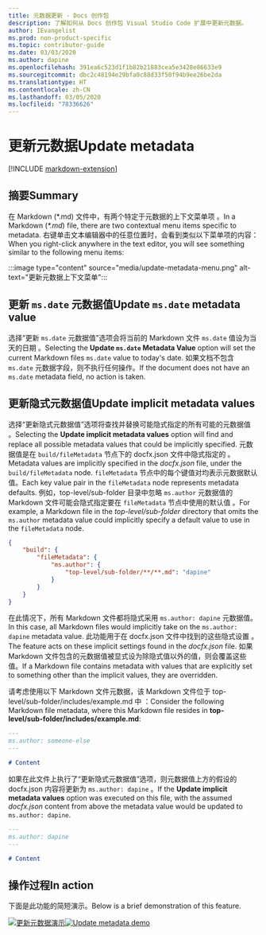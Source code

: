 ```yaml
---
title: 元数据更新 - Docs 创作包
description: 了解如何从 Docs 创作包 Visual Studio Code 扩展中更新元数据。
author: IEvangelist
ms.prod: non-product-specific
ms.topic: contributor-guide
ms.date: 03/03/2020
ms.author: dapine
ms.openlocfilehash: 391ea6c523d1f1b82b21883cea5e3428e86633e9
ms.sourcegitcommit: dbc2c48194e29bfa0c88d33f50f94b9ee26be2da
ms.translationtype: HT
ms.contentlocale: zh-CN
ms.lasthandoff: 03/05/2020
ms.locfileid: "78336626"
---
```

# <a name="update-metadata"></a><span data-ttu-id="5a9a9-103">更新元数据</span><span class="sxs-lookup"><span data-stu-id="5a9a9-103">Update metadata</span></span>

[!INCLUDE [markdown-extension](includes/markdown-extension.md)]

## <a name="summary"></a><span data-ttu-id="5a9a9-104">摘要</span><span class="sxs-lookup"><span data-stu-id="5a9a9-104">Summary</span></span>

<span data-ttu-id="5a9a9-105">在 Markdown (\*.md) 文件中，有两个特定于元数据的上下文菜单项  。</span><span class="sxs-lookup"><span data-stu-id="5a9a9-105">In a Markdown (*\*.md*) file, there are two contextual menu items specific to metadata.</span></span> <span data-ttu-id="5a9a9-106">右键单击文本编辑器中的任意位置时，会看到类似以下菜单项的内容：</span><span class="sxs-lookup"><span data-stu-id="5a9a9-106">When you right-click anywhere in the text editor, you will see something similar to the following menu items:</span></span>

:::image type="content" source="media/update-metadata-menu.png" alt-text="更新元数据上下文菜单":::

## <a name="update-msdate-metadata-value"></a><span data-ttu-id="5a9a9-108">更新 `ms.date` 元数据值</span><span class="sxs-lookup"><span data-stu-id="5a9a9-108">Update `ms.date` metadata value</span></span>

<span data-ttu-id="5a9a9-109">选择“更新 `ms.date` 元数据值”选项会将当前的 Markdown 文件 `ms.date` 值设为当天的日期  。</span><span class="sxs-lookup"><span data-stu-id="5a9a9-109">Selecting the **Update `ms.date` Metadata Value** option will set the current Markdown files `ms.date` value to today's date.</span></span> <span data-ttu-id="5a9a9-110">如果文档不包含 `ms.date` 元数据字段，则不执行任何操作。</span><span class="sxs-lookup"><span data-stu-id="5a9a9-110">If the document does not have an `ms.date` metadata field, no action is taken.</span></span>

## <a name="update-implicit-metadata-values"></a><span data-ttu-id="5a9a9-111">更新隐式元数据值</span><span class="sxs-lookup"><span data-stu-id="5a9a9-111">Update implicit metadata values</span></span>

<span data-ttu-id="5a9a9-112">选择“更新隐式元数据值”选项将查找并替换可能隐式指定的所有可能的元数据值  。</span><span class="sxs-lookup"><span data-stu-id="5a9a9-112">Selecting the **Update implicit metadata values** option will find and replace all possible metadata values that could be implicitly specified.</span></span> <span data-ttu-id="5a9a9-113">元数据值是在 `build/fileMetadata` 节点下的 docfx.json 文件中隐式指定的  。</span><span class="sxs-lookup"><span data-stu-id="5a9a9-113">Metadata values are implicitly specified in the *docfx.json* file, under the `build/fileMetadata` node.</span></span> <span data-ttu-id="5a9a9-114">`fileMetadata` 节点中的每个键值对均表示元数据默认值。</span><span class="sxs-lookup"><span data-stu-id="5a9a9-114">Each key value pair in the `fileMetadata` node represents metadata defaults.</span></span> <span data-ttu-id="5a9a9-115">例如，top-level/sub-folder 目录中忽略 `ms.author` 元数据值的 Markdown 文件可能会隐式指定要在 `fileMetadata` 节点中使用的默认值  。</span><span class="sxs-lookup"><span data-stu-id="5a9a9-115">For example, a Markdown file in the *top-level/sub-folder* directory that omits the `ms.author` metadata value could implicitly specify a default value to use in the `fileMetadata` node.</span></span>

```json
{
    "build": {
        "fileMetadata": {
            "ms.author": {
                "top-level/sub-folder/**/**.md": "dapine"
            }
        }
    }
}
```

<span data-ttu-id="5a9a9-116">在此情况下，所有 Markdown 文件都将隐式采用 `ms.author: dapine` 元数据值。</span><span class="sxs-lookup"><span data-stu-id="5a9a9-116">In this case, all Markdown files would implicitly take on the `ms.author: dapine` metadata value.</span></span> <span data-ttu-id="5a9a9-117">此功能用于在 docfx.json 文件中找到的这些隐式设置  。</span><span class="sxs-lookup"><span data-stu-id="5a9a9-117">The feature acts on these implicit settings found in the *docfx.json* file.</span></span> <span data-ttu-id="5a9a9-118">如果 Markdown 文件包含的元数据值被显式设为除隐式值以外的值，则会覆盖这些值。</span><span class="sxs-lookup"><span data-stu-id="5a9a9-118">If a Markdown file contains metadata with values that are explicitly set to something other than the implicit values, they are overridden.</span></span>

<span data-ttu-id="5a9a9-119">请考虑使用以下 Markdown 文件元数据，该 Markdown 文件位于 top-level/sub-folder/includes/example.md 中  ：</span><span class="sxs-lookup"><span data-stu-id="5a9a9-119">Consider the following Markdown file metadata, where this Markdown file resides in **top-level/sub-folder/includes/example.md**:</span></span>

```markdown
---
ms.author: someone-else
---

# Content
```

<span data-ttu-id="5a9a9-120">如果在此文件上执行了“更新隐式元数据值”选项，则元数据值上方的假设的 docfx.json 内容将更新为 `ms.author: dapine`   。</span><span class="sxs-lookup"><span data-stu-id="5a9a9-120">If the **Update implicit metadata values** option was executed on this file, with the assumed *docfx.json* content from above the metadata value would be updated to `ms.author: dapine`.</span></span>

```markdown
---
ms.author: dapine
---

# Content
```

## <a name="in-action"></a><span data-ttu-id="5a9a9-121">操作过程</span><span class="sxs-lookup"><span data-stu-id="5a9a9-121">In action</span></span>

<span data-ttu-id="5a9a9-122">下面是此功能的简短演示。</span><span class="sxs-lookup"><span data-stu-id="5a9a9-122">Below is a brief demonstration of this feature.</span></span>

<span data-ttu-id="5a9a9-123">[![更新元数据演示](media/update-metadata.gif)](media/update-metadata.gif#lightbox)</span><span class="sxs-lookup"><span data-stu-id="5a9a9-123">[![Update metadata demo](media/update-metadata.gif)](media/update-metadata.gif#lightbox)</span></span>
